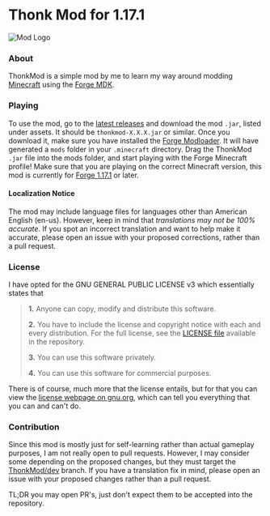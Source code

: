 # Thonk Mod for 1.17.1
![Mod Logo](https://github.com/TechnoShip123/ThonkMod/blob/master/logo.png)

### About
ThonkMod is a simple mod by me to learn my way around modding [Minecraft](https://minecraft.net/) 
using the [Forge MDK](https://files.minecraftforge.net/net/minecraftforge/forge/).

### Playing
To use the mod, go to the [latest releases](https://github.com/TechnoShip123/ThonkMod/releases/latest) and download the
mod `.jar`, listed under assets. It should be `thonkmod-X.X.X.jar` or similar. Once you download it, make sure you
have installed the [Forge Modloader](https://files.minecraftforge.net/net/minecraftforge/forge/). It will have
generated a `mods` folder in your `.minecraft` directory. Drag the ThonkMod `.jar` file into the mods folder, and 
start playing with the Forge Minecraft profile! Make sure that you are playing on the correct Minecraft version,
this mod is currently for [Forge 1.17.1](https://files.minecraftforge.net/net/minecraftforge/forge/index_1.17.1.html)
or later.

#### Localization Notice
The mod may include language files for languages other than American English (en-us). However, keep in mind that 
_translations may not be 100% accurate_. If you spot an incorrect translation and want to help make it accurate, 
please open an issue with your proposed corrections, rather than a pull request.

### License
I have opted for the GNU GENERAL PUBLIC LICENSE v3 which essentially states that
> **1.** Anyone can copy, modify and distribute this software.
> 
> **2.** You have to include the license and copyright notice with each and every distribution.
For the full license, see the [LICENSE file](https://github.com/TechnoShip123/ThonkMod/blob/master/LICENSE/) available
in the repository.
> 
> **3.** You can use this software privately.
> 
> **4.** You can use this software for commercial purposes.

There is of course, much more that the license entails, but for that you can view the 
[license webpage on gnu.org](https://www.gnu.org/licenses/old-licenses/lgpl-2.1.en.html), which can tell you everything
that you can and can't do.

### Contribution
Since this mod is mostly just for self-learning rather than actual gameplay purposes, I am not really open to pull 
requests. However, I may consider some depending on the proposed changes, but they must target the 
[ThonkMod/dev](https://github.com/TechnoShip123/ThonkMod/tree/dev) branch. If you have a translation fix in mind, 
please open an issue with your proposed changes rather than a pull request. 

TL;DR you may open PR's, just don't expect
them to be accepted into the repository.
